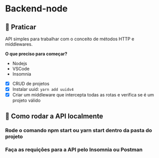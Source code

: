 # Backend-node

## 👟 Praticar
API simples para trabalhar com o conceito de métodos HTTP e middlewares.

**O que preciso para começar?** 

- Nodejs
- VSCode
- Insomnia 

- [x]  CRUD de projetos
- [x]  Instalar uuid: `yarn add uuidv4`
- [x]  Criar um middleware que intercepta todas as rotas e verifica se é um projeto válido

## 🚀 Como rodar a API localmente
### Rode o comando npm start ou yarn start dentro da pasta do projeto
### Faça as requiçôes para a API pelo Insomnia ou Postman
